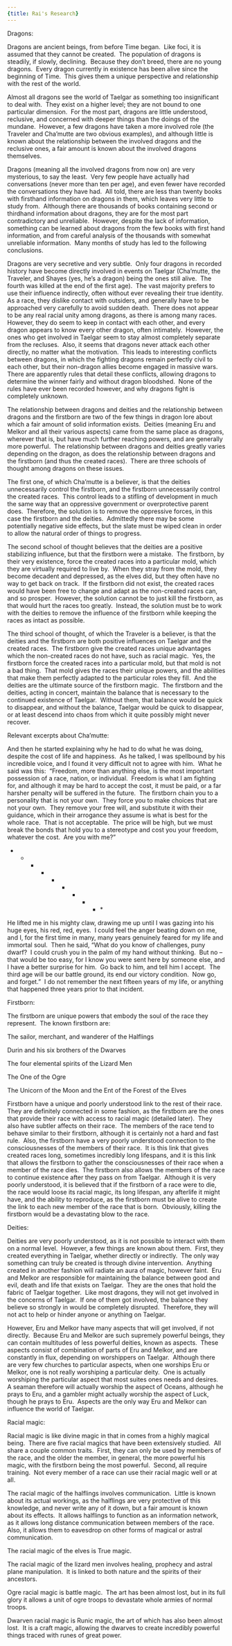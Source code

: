 ```yaml
---
{title: Rai's Research}
---
```



Dragons: 

Dragons are ancient beings, from before Time began.  Like foci, it is assumed that they cannot be created.  The population of dragons is steadily, if slowly, declining.  Because they don’t breed, there are no young dragons.  Every dragon currently in existence has been alive since the beginning of Time.  This gives them a unique perspective and relationship with the rest of the world.   

Almost all dragons see the world of Taelgar as something too insignificant to deal with.  They exist on a higher level; they are not bound to one particular dimension.  For the most part, dragons are little understood, reclusive, and concerned with deeper things than the doings of the mundane.  However, a few dragons have taken a more involved role (the Traveler and Cha’mutte are two obvious examples), and although little is known about the relationship between the involved dragons and the reclusive ones, a fair amount is known about the involved dragons themselves. 

Dragons (meaning all the involved dragons from now on) are very mysterious, to say the least.  Very few people have actually had conversations (never more than ten per age), and even fewer have recorded the conversations they have had.  All told, there are less than twenty books with firsthand information on dragons in them, which leaves very little to study from.  Although there are thousands of books containing second or thirdhand information about dragons, they are for the most part contradictory and unreliable.  However, despite the lack of information, something can be learned about dragons from the few books with first hand information, and from careful analysis of the thousands with somewhat unreliable information.  Many months of study has led to the following conclusions. 

Dragons are very secretive and very subtle.  Only four dragons in recorded history have become directly involved in events on Taelgar (Cha’mutte, the Traveler, and Shayes (yes, he’s a dragon) being the ones still alive.  The fourth was killed at the end of the first age).  The vast majority prefers to use their influence indirectly, often without ever revealing their true identity.  As a race, they dislike contact with outsiders, and generally have to be approached very carefully to avoid sudden death.  There does not appear to be any real racial unity among dragons, as there is among many races.  However, they do seem to keep in contact with each other, and every dragon appears to know every other dragon, often intimately.  However, the ones who get involved in Taelgar seem to stay almost completely separate from the recluses.  Also, it seems that dragons never attack each other directly, no matter what the motivation.  This leads to interesting conflicts between dragons, in which the fighting dragons remain perfectly civil to each other, but their non-dragon allies become engaged in massive wars.  There are apparently rules that detail these conflicts, allowing dragons to determine the winner fairly and without dragon bloodshed.  None of the rules have ever been recorded however, and why dragons fight is completely unknown.   

The relationship between dragons and deities and the relationship between dragons and the firstborn are two of the few things in dragon lore about which a fair amount of solid information exists.  Deities (meaning Eru and Melkor and all their various aspects) came from the same place as dragons, wherever that is, but have much further reaching powers, and are generally more powerful.  The relationship between dragons and deities greatly varies depending on the dragon, as does the relationship between dragons and the firstborn (and thus the created races).  There are three schools of thought among dragons on these issues.   

The first one, of which Cha’mutte is a believer, is that the deities unnecessarily control the firstborn, and the firstborn unnecessarily control the created races.  This control leads to a stifling of development in much the same way that an oppressive government or overprotective parent does.  Therefore, the solution is to remove the oppressive forces, in this case the firstborn and the deities.  Admittedly there may be some potentially negative side effects, but the slate must be wiped clean in order to allow the natural order of things to progress. 

The second school of thought believes that the deities are a positive stabilizing influence, but that the firstborn were a mistake.  The firstborn, by their very existence, force the created races into a particular mold, which they are virtually required to live by.  When they stray from the mold, they become decadent and depressed, as the elves did, but they often have no way to get back on track.  If the firstborn did not exist, the created races would have been free to change and adapt as the non-created races can, and so prosper.  However, the solution cannot be to just kill the firstborn, as that would hurt the races too greatly.  Instead, the solution must be to work with the deities to remove the influence of the firstborn while keeping the races as intact as possible.   

The third school of thought, of which the Traveler is a believer, is that the deities and the firstborn are both positive influences on Taelgar and the created races.  The firstborn give the created races unique advantages which the non-created races do not have, such as racial magic.  Yes, the firstborn force the created races into a particular mold, but that mold is not a bad thing.  That mold gives the races their unique powers, and the abilities that make them perfectly adapted to the particular roles they fill.  And the deities are the ultimate source of the firstborn magic.  The firstborn and the deities, acting in concert, maintain the balance that is necessary to the continued existence of Taelgar.  Without them, that balance would be quick to disappear, and without the balance, Taelgar would be quick to disappear, or at least descend into chaos from which it quite possibly might never recover.  

Relevant excerpts about Cha’mutte: 

And then he started explaining why he had to do what he was doing, despite the cost of life and happiness.  As he talked, I was spellbound by his incredible voice, and I found it very difficult not to agree with him.  What he said was this:  “Freedom, more than anything else, is the most important possession of a race, nation, or individual.  Freedom is what I am fighting for, and although it may be hard to accept the cost, it must be paid, or a far harsher penalty will be suffered in the future.  The firstborn chain you to a personality that is not your own.  They force you to make choices that are not your own.  They remove your free will, and substitute it with their guidance, which in their arrogance they assume is what is best for the whole race.  That is not acceptable.  The price will be high, but we must break the bonds that hold you to a stereotype and cost you your freedom, whatever the cost.  Are you with me?” 

* * * * * * * * * * 

He lifted me in his mighty claw, drawing me up until I was gazing into his huge eyes, his red, red, eyes.  I could feel the anger beating down on me, and I, for the first time in many, many years genuinely feared for my life and immortal soul.  Then he said, “What do you know of challenges, puny dwarf?  I could crush you in the palm of my hand without thinking.  But no – that would be too easy, for I know you were sent here by someone else, and I have a better surprise for him.  Go back to him, and tell him I accept.  The third age will be our battle ground, its end our victory condition.  Now go, and forget.”  I do not remember the next fifteen years of my life, or anything that happened three years prior to that incident.   

Firstborn: 

The firstborn are unique powers that embody the soul of the race they represent.  The known firstborn are: 

The sailor, merchant, and wanderer of the Halflings 

Durin and his six brothers of the Dwarves 

The four elemental spirits of the Lizard Men 

The One of the Ogre 

The Unicorn of the Moon and the Ent of the Forest of the Elves 

Firstborn have a unique and poorly understood link to the rest of their race.  They are definitely connected in some fashion, as the firstborn are the ones that provide their race with access to racial magic (detailed later).  They also have subtler affects on their race.  The members of the race tend to behave similar to their firstborn, although it is certainly not a hard and fast rule.  Also, the firstborn have a very poorly understood connection to the consciousnesses of the members of their race.  It is this link that gives created races long, sometimes incredibly long lifespans, and it is this link that allows the firstborn to gather the consciousnesses of their race when a member of the race dies.  The firstborn also allows the members of the race to continue existence after they pass on from Taelgar.  Although it is very poorly understood, it is believed that if the firstborn of a race were to die, the race would loose its racial magic, its long lifespan, any afterlife it might have, and the ability to reproduce, as the firstborn must be alive to create the link to each new member of the race that is born.  Obviously, killing the firstborn would be a devastating blow to the race.   

Deities: 

Deities are very poorly understood, as it is not possible to interact with them on a normal level.  However, a few things are known about them.  First, they created everything in Taelgar, whether directly or indirectly.  The only way something can truly be created is through divine intervention.  Anything created in another fashion will radiate an aura of magic, however faint.  Eru and Melkor are responsible for maintaining the balance between good and evil, death and life that exists on Taelgar.  They are the ones that hold the fabric of Taelgar together.  Like most dragons, they will not get involved in the concerns of Taelgar.  If one of them got involved, the balance they believe so strongly in would be completely disrupted.  Therefore, they will not act to help or hinder anyone or anything on Taelgar.   

However, Eru and Melkor have many aspects that will get involved, if not directly.  Because Eru and Melkor are such supremely powerful beings, they can contain multitudes of less powerful deities, known as aspects.  These aspects consist of combination of parts of Eru and Melkor, and are constantly in flux, depending on worshippers on Taelgar.  Although there are very few churches to particular aspects, when one worships Eru or Melkor, one is not really worshiping a particular deity.  One is actually worshiping the particular aspect that most suites ones needs and desires.  A seaman therefore will actually worship the aspect of Oceans, although he prays to Eru, and a gambler might actually worship the aspect of Luck, though he prays to Eru.  Aspects are the only way Eru and Melkor can influence the world of Taelgar. 

Racial magic: 

Racial magic is like divine magic in that in comes from a highly magical being.  There are five racial magics that have been extensively studied.  All share a couple common traits.  First, they can only be used by members of the race, and the older the member, in general, the more powerful his magic, with the firstborn being the most powerful.  Second, all require training.  Not every member of a race can use their racial magic well or at all. 

The racial magic of the halflings involves communication.  Little is known about its actual workings, as the halflings are very protective of this knowledge, and never write any of it down, but a fair amount is known about its effects.  It allows halflings to function as an information network, as it allows long distance communication between members of the race.  Also, it allows them to eavesdrop on other forms of magical or astral communication.   

The racial magic of the elves is True magic. 

The racial magic of the lizard men involves healing, prophecy and astral plane manipulation.  It is linked to both nature and the spirits of their ancestors. 

Ogre racial magic is battle magic.  The art has been almost lost, but in its full glory it allows a unit of ogre troops to devastate whole armies of normal troops. 

Dwarven racial magic is Runic magic, the art of which has also been almost lost.  It is a craft magic, allowing the dwarves to create incredibly powerful things traced with runes of great power.
